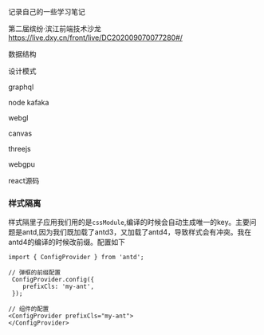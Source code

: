 记录自己的一些学习笔记 

 第二届缤纷·滨江前端技术沙龙  https://live.dxy.cn/front/live/DC202009070077280#/





数据结构

设计模式

graphql

node kafaka

webgl

canvas

threejs

webgpu

react源码







### 样式隔离

样式隔里子应用我们用的是`cssModule`,编译的时候会自动生成唯一的key。主要问题是antd,因为我们既加载了antd3，又加载了antd4，导致样式会有冲突。我在antd4的编译的时候改前缀。配置如下

```
import { ConfigProvider } from 'antd';

// 弹框的前缀配置
 ConfigProvider.config({
    prefixCls: 'my-ant',
 });

// 组件的配置
<ConfigProvider prefixCls="my-ant">
</ConfigProvider>
```


 

